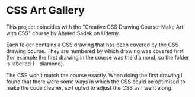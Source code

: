 # CSS Art Gallery

This project coincides with the "Creative CSS Drawing Course: Make Art with CSS" course by Ahmed Sadek on Udemy.

Each folder contains a CSS drawing that has been covered by the CSS drawing course. They are numbered by which drawing was covered first (for example the first drawing in the course was the diamond, so the folder is labelled 1 - diamond).

The CSS won't match the course exactly. When doing the first drawing I found that there were some ways in which the CSS could be optimised to make the code cleaner, so I opted to adjust the CSS as I went along.
